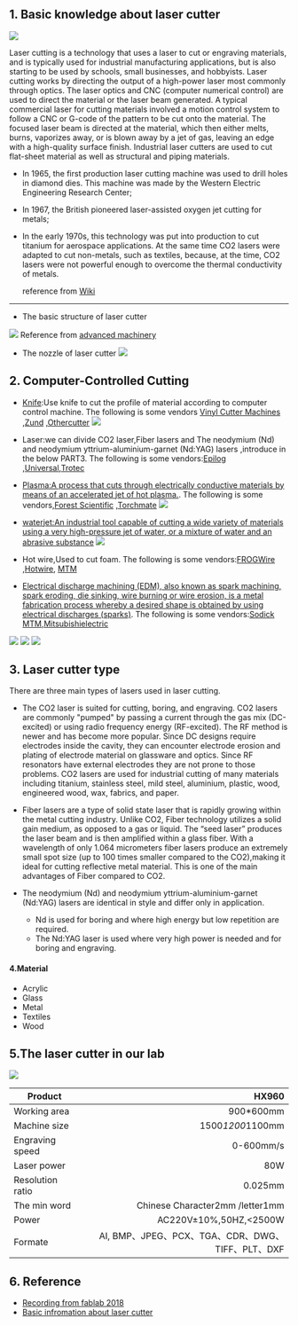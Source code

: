 ## 1. Basic knowledge about laser cutter

![](https://gitlab.com/picbed/bed/uploads/544c5974ab0d136f2ea1d8b958295072/laser-cut.gif
)

Laser cutting is a technology that uses a laser to cut or engraving materials, and is typically used for industrial manufacturing applications, but is also starting to be used by schools, small businesses, and hobbyists. Laser cutting works by directing the output of a high-power laser most commonly through optics. The laser optics and CNC (computer numerical control) are used to direct the material or the laser beam generated. A typical commercial laser for cutting materials involved a motion control system to follow a CNC or G-code of the pattern to be cut onto the material. The focused laser beam is directed at the material, which then either melts, burns, vaporizes away, or is blown away by a jet of gas, leaving an edge with a high-quality surface finish. Industrial laser cutters are used to cut flat-sheet material as well as structural and piping materials.


* In 1965, the first production laser cutting machine was used to drill holes in diamond dies. This machine was made by the Western Electric Engineering Research Center; 
* In 1967, the British pioneered laser-assisted oxygen jet cutting for metals;
* In the early 1970s, this technology was put into production to cut titanium for aerospace applications. At the same time CO2 lasers were adapted to cut non-metals, such as textiles, because, at the time, CO2 lasers were not powerful enough to overcome the thermal conductivity of metals.
  
   reference from [Wiki](https://en.wikipedia.org/wiki/Laser_cutting)
***



* The basic structure of laser cutter

![](https://gitlab.com/picbed/bed/uploads/56743b8fe5e398e3c1a3562977543f97/cnc-laser-system.png)
Reference from [advanced machinery](https://am.co.za/laser/cabinet)



* The nozzle of laser cutter
![](https://gitlab.com/picbed/bed/uploads/9f62d3f7d32249b67301603249d1d919/LaserCutter.jpg
)



## 2. Computer-Controlled Cutting
* [Knife](https://www.youtube.com/watch?v=PG9lJOnNTzQ):Use knife to cut the profile of material according to computer control machine. The following is some vendors [Vinyl Cutter Machines](https://www.rolanddga.com/products/vinyl-cutters) ,[Zund](https://www.zund.com/en) ,[Othercutter](https://www.youtube.com/watch?v=PG9lJOnNTzQ)
  ![](https://gitlab.com/picbed/bed/uploads/b632e9d47d801a0e7dc233cb9afe85e3/VINLY.png)
 
 
* Laser:we can divide  CO2 laser,Fiber lasers and The neodymium (Nd) and neodymium yttrium-aluminium-garnet (Nd:YAG) lasers ,introduce in the below PART3. The following is some vendors:[Epilog](https://www.epiloglaser.com/laser-machines/product-line.htm) ,[Universal](https://www.ulsinc.com/technology/products),[Trotec](https://www.troteclaser.com/) 
     
* [Plasma:A process that cuts through electrically conductive materials by means of an accelerated jet of hot plasma.](https://en.wikipedia.org/wiki/Plasma_cutting). The following is some vendors,[Forest Scientific](http://forestscientific.com/cnc-plasma-cutters/) ,[Torchmate](https://torchmate.com/how-to-choose)
![](https://gitlab.com/picbed/bed/uploads/a0a3eaaac5305b1d6e4d096a24ba3fe7/PlasmaCutteractionpix.jpg)

* [waterjet:An industrial tool capable of cutting a wide variety of materials using a very high-pressure jet of water, or a mixture of water and an abrasive substance](https://en.wikipedia.org/wiki/Water_jet_cutter)
![](https://gitlab.com/picbed/bed/uploads/22d4518258963a56bf19a5c66e4dbcc0/abrasive-waterjet.gif)

* Hot wire,Used to cut foam. The following is some vendors:[FROGWire](http://www.3dcutting.com/solutions/frogwire.html) ,[Hotwire](https://hotwiresystems.com/hot-wire-cnc-foam-cutters/), [MTM](http://ng.cba.mit.edu/show/video/14.08.modular.mp4)
* [Electrical discharge machining (EDM), also known as spark machining, spark eroding, die sinking, wire burning or wire erosion, is a metal fabrication process whereby a desired shape is obtained by using electrical discharges (sparks)](https://en.wikipedia.org/wiki/Electrical_discharge_machining). The following is some vendors:[Sodick MTM](https://www.sodick.com/),[Mitsubishielectric](https://www.mitsubishielectric.co.jp/fa/products/mecha/edm/premium/index.html)

![](https://gitlab.com/picbed/bed/uploads/3abfee1919052b48973291dffe78a9c2/edm1.jpg)
![](https://gitlab.com/picbed/bed/uploads/4a943064c01aab8550101aa55d06dfa1/edm2.jpg)
![](https://gitlab.com/picbed/bed/uploads/2547df2f87a855d0f7f661260c1344f2/Electrical_discharge_Machining.gif)
## 3. Laser cutter type

There are three main types of lasers used in laser cutting. 
* The CO2 laser is suited for cutting, boring, and engraving. CO2 lasers are commonly "pumped" by passing a current through the gas mix (DC-excited) or using radio frequency energy (RF-excited). The RF method is newer and has become more popular. Since DC designs require electrodes inside the cavity, they can encounter electrode erosion and plating of electrode material on glassware and optics. Since RF resonators have external electrodes they are not prone to those problems. CO2 lasers are used for industrial cutting of many materials including titanium, stainless steel, mild steel, aluminium, plastic, wood, engineered wood, wax, fabrics, and paper. 
* Fiber lasers are a type of solid state laser that is rapidly growing within the metal cutting industry. Unlike CO2, Fiber technology utilizes a solid gain medium, as opposed to a gas or liquid. The “seed laser” produces the laser beam and is then amplified within a glass fiber. With a wavelength of only 1.064 micrometers fiber lasers produce an extremely small spot size (up to 100 times smaller compared to the CO2),making it ideal for cutting reflective metal material. This is one of the main advantages of Fiber compared to CO2.


* The neodymium (Nd) and neodymium yttrium-aluminium-garnet (Nd:YAG) lasers are identical in style and differ only in application.
  *  Nd is used for boring and where high energy but low repetition are required. 
  *  The Nd:YAG laser is used where very high power is needed and for boring and engraving. 


#### 4.Material

* Acrylic
* Glass
* Metal
* Textiles
* Wood






## 5.The laser cutter in our lab

![](https://gitlab.com/picbed/bed/uploads/1940a8cbe0f567c4b2e3adc15fee716a/WechatIMG80.jpeg
)


|Product|HX960      | 
| ------------- |-----:|	
|Working area|900*600mm|
|Machine size |1500*1200*1100mm    | 
| Engraving speed|0-600mm/s|   	
| Laser power|80W  |
|Resolution ratio|0.025mm|
|The min word|Chinese Character2mm /letter1mm|
|Power|AC220V±10%,50HZ,<2500W|
|Formate|AI, BMP、JPEG、PCX、TGA、CDR、DWG、TIFF、PLT、DXF|
	


## 6. Reference
* [Recording from fablab 2018](http://fab.academany.org/2018/lectures/fab-20180207.html)
* [Basic infromation about laser cutter](http://academy.cba.mit.edu/classes/computer_cutting/index.html)

